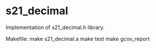# s21_decimal
Implementation of s21_decimal.h library.

Makefile:
    make s21_decimal.a
    make test
    make gcov_report
